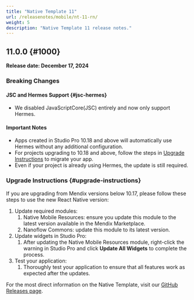 ```yaml
---
title: "Native Template 11"
url: /releasenotes/mobile/nt-11-rn/
weight: 5
description: "Native Template 11 release notes."
---
```


## 11.0.0 {#1000}

**Release date: December 17, 2024**

### Breaking Changes

#### JSC and Hermes Support {#jsc-hermes}

* We disabled JavaScriptCore(JSC) entirely and now only support Hermes.

#### Important Notes

* Apps created in Studio Pro 10.18 and above will automatically use Hermes without any additional configuration.
* For projects upgrading to 10.18 and above, follow the steps in [Upgrade Instructions](#upgrade-instructions) to migrate your app.
* Even if your project is already using Hermes, the update is still required.

### Upgrade Instructions {#upgrade-instructions}

If you are upgrading from Mendix versions below 10.17, please follow these steps to use the new React Native version:

1. Update required modules:
    1. Native Mobile Resources: ensure you update this module to the latest version available in the Mendix Marketplace.
    1. Nanoflow Commons: update this module to its latest version.
1. Update widgets in Studio Pro:
    1. After updating the Native Mobile Resources module, right-click the warning in Studio Pro and click **Update All Widgets** to complete the process.
1. Test your application:
    1. Thoroughly test your application to ensure that all features work as expected after the updates.

For the most direct information on the Native Template, visit our [GitHub Releases page](https://github.com/mendix/native-template/releases/tag/v11.0.0).